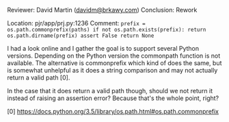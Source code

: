 Reviewer: David Martin (davidm@brkawy.com)
Conclusion: Rework

Location: pjr/app/prj.py:1236
Comment:
    ```
    prefix = os.path.commonprefix(paths)
    if not os.path.exists(prefix):
        return os.path.dirname(prefix)
    assert False
    return None
    ```

I had a look online and I gather the goal is to support several Python versions.
Depending on the Python version the commonpath function is not available. The
alternative is commonprefix which kind of does the same, but is somewhat unhelpful
as it does a string comparison and may not actually return a valid path [0].

In the case that it does return a valid path though, should we not return it
instead of raising an assertion error? Because that's the whole point, right?


[0] https://docs.python.org/3.5/library/os.path.html#os.path.commonprefix
